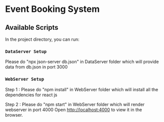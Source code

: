 # Event Booking System

## Available Scripts

In the project directory, you can run:

### `DataServer Setup`

Please do "npx json-server db.json" in DataServer folder which will provide data from db.json in port 3000<br />

### `WebServer Setup`

Step 1 : Please do "npm install" in  WebServer folder which will install all the dependencies for react js

Step 2 : Please do "npm start" in  WebServer folder which will render webserver in port 4000
Open [http://localhost:4000](http://localhost:3000/) to view it in the browser.<br/>
